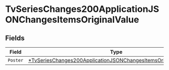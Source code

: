 # TvSeriesChanges200ApplicationJSONChangesItemsOriginalValue


## Fields

| Field                                                                                                                                                            | Type                                                                                                                                                             | Required                                                                                                                                                         | Description                                                                                                                                                      |
| ---------------------------------------------------------------------------------------------------------------------------------------------------------------- | ---------------------------------------------------------------------------------------------------------------------------------------------------------------- | ---------------------------------------------------------------------------------------------------------------------------------------------------------------- | ---------------------------------------------------------------------------------------------------------------------------------------------------------------- |
| `Poster`                                                                                                                                                         | [*TvSeriesChanges200ApplicationJSONChangesItemsOriginalValuePoster](../../models/operations/tvserieschanges200applicationjsonchangesitemsoriginalvalueposter.md) | :heavy_minus_sign:                                                                                                                                               | N/A                                                                                                                                                              |
